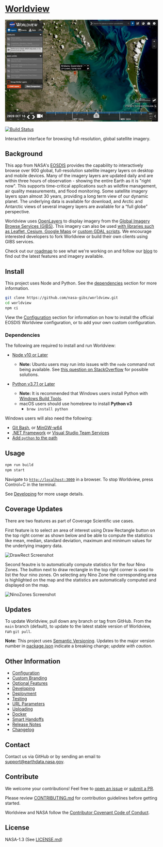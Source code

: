 # [Worldview](https://worldview.earthdata.nasa.gov)

[![Worldview Screenshot](/web/images/readme-preview.jpg)](https://worldview.earthdata.nasa.gov)

[![Build Status](https://api.travis-ci.org/nasa-gibs/worldview.svg?branch=main)](https://travis-ci.org/nasa-gibs/worldview)

Interactive interface for browsing full-resolution, global satellite imagery.

## Background

This app from NASA's [EOSDIS](https://earthdata.nasa.gov/) provides the
capability to interactively browse over 900 global, full-resolution satellite
imagery layers on desktop and mobile devices. Many of the imagery layers are
updated daily and are within three hours of observation - showing the entire Earth as it is
"right now". This supports time-critical applications such as wildfire
management, air quality measurements, and flood monitoring. Some satellite
imagery layers span almost 30 years, providing a long term view of our dynamic
planet. The underlying data is available for download, and Arctic and Antarctic
views of several imagery layers are available for a “full globe” perspective.

Worldview uses [OpenLayers](http://openlayers.org/) to display imagery from the
[Global Imagery Browse Services (GIBS)](https://earthdata.nasa.gov/gibs). This
imagery can also be used [with libraries such as Leaflet, Cesium, Google Maps](https://wiki.earthdata.nasa.gov/display/GIBS/Map+Library+Usage)
or [custom GDAL scripts](https://wiki.earthdata.nasa.gov/display/GIBS/Map+Library+Usage#expand-GDALBasics).
We encourage interested developers to fork Worldview or build their own clients
using GIBS services.

Check out our [roadmap](https://github.com/nasa-gibs/worldview/projects/7)
to see what we're working on and follow our [blog](https://wiki.earthdata.nasa.gov/pages/viewrecentblogposts.action?key=GIBS)
to find out the latest features and imagery available.

## Install

This project uses Node and Python. See the [dependencies](#dependencies) section for more information.

```bash
git clone https://github.com/nasa-gibs/worldview.git
cd worldview
npm ci
```

View the [Configuration](doc/configuration.md) section for information on how to install the official EOSDIS Worldview configuration, or to add your own custom configuration.

### Dependencies

The following are required to install and run Worldview:

- [Node v10 or Later](https://nodejs.org/en/download/)
  - **Note:** Ubuntu users may run into issues with the `node` command not being available. See [this question on StackOverflow](https://stackoverflow.com/q/18130164/417629) for possible solutions.
- [Python v3.7.1 or Later](https://www.python.org/)

  - **Note:** It is recommended that Windows users install Python with [Windows Build Tools](https://www.npmjs.com/package/windows-build-tools).
  - macOS users should use homebrew to install **Python v3**
    - `brew install python`

Windows users will also need the following:

- [Git Bash](https://git-scm.com/downloads), or [MinGW-w64](https://sourceforge.net/projects/mingw-w64/files/External%20binary%20packages%20%28Win64%20hosted%29/MSYS%20%2832-bit%29/)
- [.NET Framework](https://www.microsoft.com/net/download/dotnet-framework-runtime) or [Visual Studio Team Services](https://www.visualstudio.com/)
- [Add `python` to the path](https://docs.python.org/3/using/windows.html#installation-steps)

## Usage

```bash
npm run build
npm start
```

Navigate to [`http://localhost:3000`](http://localhost:3000) in a browser. To stop Worldview, press Control+C in the terminal.

See [Developing](doc/developing.md) for more usage details.

## Coverage Updates

There are two features as part of Coverage Scientific use cases. 

First feature is to select an area of interest using Draw Rectangle button on the top right corner as shown below and be able to compute the statistics like mean, median, standard deviation, maximum and minimum values for the underlying imagery data.

![DrawRect Screenshot](/web/images/worldview-drawrect.png)

Second feautre is to automatically compute statistics for the four Nino Zones. The button next to draw rectangle in the top right corner is used to list the four nino zones. On selecting any Nino Zone the corresponding area is highlighted on the map and the statistics are automatically computed and displayed on the map.

![NinoZones Screenshot](/web/images/worldview-ninozones.png)

## Updates

To update Worldview, pull down any branch or tag from GitHub. From the `main` branch (default), to update to the latest stable version of Worldview, run `git pull`.

**Note:** This project uses [Semantic Versioning](https://semver.org/). Updates to the major version number in [package.json](package.json) indicate a breaking change; _update with caution_.

## Other Information

- [Configuration](doc/config/configuration.md)
- [Custom Branding](doc/branding.md)
- [Optional Features](doc/features.md)
- [Developing](doc/developing.md)
- [Deployment](doc/deployment.md)
- [Testing](doc/testing.md)
- [URL Parameters](doc/url_parameters.md)
- [Uploading](doc/upload.md)
- [Docker](doc/docker.md)
- [Smart Handoffs](doc/smart_handoffs.md)
- [Release Notes](doc/release_notes.md)
- [Changelog](CHANGELOG.md)

## Contact

Contact us via GitHub or by sending an email to
[support@earthdata.nasa.gov](mailto:support@earthdata.nasa.gov).

## Contribute

We welcome your contributions! Feel free to [open an issue](https://github.com/nasa-gibs/worldview/issues/new) or [submit a PR](https://github.com/nasa-gibs/worldview/compare).

Please review [CONTRIBUTING.md](.github/CONTRIBUTING.md) for contribution guidelines before getting started.

Worldview and NASA follow the [Contributor Covenant Code of Conduct](.github/CODE_OF_CONDUCT.md).

## License

NASA-1.3 (See [LICENSE.md](LICENSE.md))
